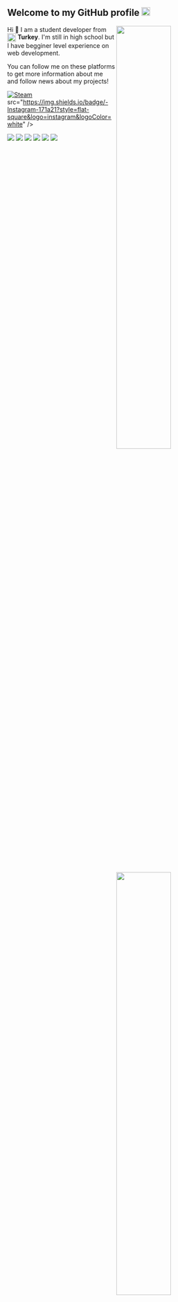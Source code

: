 <h2>Welcome to my GitHub profile <img src="https://media.giphy.com/media/Q7LHmoFwVP6Yc1swZs/giphy.gif" height="20px"></h2>

<img width="50%" align="right" src="https://github-readme-stats.vercel.app/api?username=shipinnn&count_private=true&show_icons=true&theme=dark&hide_border=true&include_all_commits=true">
<img width="50%" height="1px" align="right" src="https://i.imgur.com/DkKayja.png">
<img width="50%" align="right" src="https://github-readme-stats.vercel.app/api/top-langs/?username=shipinnn&theme=dark&hide_border=true&layout=compact">

Hi 👋 I am a student developer from <img width="20" align="center" src="https://image.flaticon.com/icons/svg/555/555560.svg"> **Turkey**. I'm still in high school but I have begginer level experience on web development.

You can follow me on these platforms to get more information about me and follow news about my projects!

<a href="https://steamcommunity.com/profiles/76561198327940056/" target="_blank"><img align="center" alt="Steam" src="https://img.shields.io/badge/-Steam-171a21?style=flat-square&logo=steam&logoColor=white" /></a> src="https://img.shields.io/badge/-Instagram-171a21?style=flat-square&logo=instagram&logoColor=white" /></a>

  <a href="#"><img src="https://img.shields.io/badge/-HTML5-0D1117?style=flat-square&logo=html5&logoColor=F0DB4F"></a>
          <a href="#"><img src="https://img.shields.io/badge/-CSS-0D1117?style=flat-square&logo=html5&logoColor=F0DB4F"></a>
           <a href="#"><img src="https://img.shields.io/badge/-C-0D1117?style=flat-square&logo=html5&logoColor=F0DB4F"></a>
    <a href="#"><img src="https://img.shields.io/badge/-C++-0D1117?style=flat-square&logo=html5&logoColor=F0DB4F"></a>
      <a href="#"><img src="https://img.shields.io/badge/GitHub%20Pages-%230D1117.svg?style=flat-square&logo=github&logoColor=F0DB4F"></a>
  <a href="#"><img src="https://img.shields.io/badge/Amazon%20AWS-0D1117?style=flat-square&logo=amazon-aws&logoColor=F0DB4F"></a>

